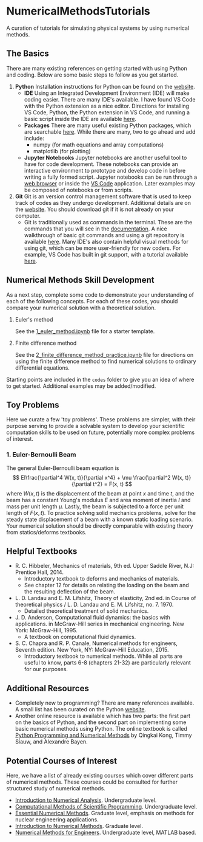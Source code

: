 # NumericalMethodsTutorials
A curation of tutorials for simulating physical systems by using numerical methods.


## The Basics
There are many existing references on getting started with using Python and coding. Below are some basic steps to follow as you get started.

1. **Python** Installation instructions for Python can be found on the [website](https://www.python.org/about/gettingstarted/).
    - **IDE** Using an Integrated Development Environment (IDE) will make coding easier. There are many IDE's available. I have found VS Code with the Python extension as a nice editor. Directions for installing VS Code, Python, the Python extension in VS Code, and running a basic script inside the IDE are available [here](https://code.visualstudio.com/docs/python/python-tutorial).
    - **Packages** There are many useful existing Python packages, which are searchable [here](https://pypi.org). While there are many, two to go ahead and add include:
        - numpy (for math equations and array computations)
        - matplotlib (for plotting)
    - **Jupyter Notebooks** Jupyter notebooks are another useful tool to have for code development. These notebooks can provide an interactive environment to prototype and develop code in before writing a fully formed script. Jupyter notebooks can be run through a [web browser](https://www.dataquest.io/blog/jupyter-notebook-tutorial/) or inside the [VS Code](https://code.visualstudio.com/docs/datascience/jupyter-notebooks) application. Later examples may be composed of notebooks or from scripts.
2. **Git** Git is an version control management software that is used to keep track of codes as they undergo development. Additional details are on the [website](https://git-scm.com). You should download git if it is not already on your computer. 
    - Git is traditionally used as commands in the terminal. These are the commands that you will see in the [documentation](https://git-scm.com/doc). A nice walkthrough of basic git commands and using a git repository is available [here](https://antonz.org/git-by-example/). Many IDE's also contain helpful visual methods for using git, which can be more user-friendly for new coders. For example, VS Code has built in git support, with a tutorial available [here](https://code.visualstudio.com/docs/sourcecontrol/overview).


## Numerical Methods Skill Development
As a next step, complete some code to demonstrate your understanding of each of the following concepts. For each of these codes, you should compare your numerical solution with a theoretical solution.
1. Euler's method
    
    See the [1_euler_method.ipynb](codes/1_euler_method.ipynb) file for a starter template.
2. Finite difference method

    See the [2_finite_difference_method_practice.ipynb](codes/2_finite_difference_method_practice.ipynb) file for directions on using the finite difference method to find numerical solutions to ordinary differential equations.

Starting points are included in the `codes` folder to give you an idea of where to get started. Additional examples may be added/modified.

## Toy Problems
Here we curate a few 'toy problems'. These problems are simpler, with their purpose serving to provide a solvable system to develop your scientific computation skills to be used on future, potentially more complex problems of interest.
### 1. Euler-Bernoulli Beam
The general Euler-Bernoulli beam equation is
$$
EI\frac{\partial^4 W(x, t)}{\partial x^4} + \mu \frac{\partial^2 W(x, t)}{\partial t^2} = F(x, t)
$$
where $W(x, t)$ is the displacement of the beam at point $x$ and time $t$, and the beam has a constant Young's modulus $E$ and area moment of inertia $I$ and mass per unit length $\mu$. Lastly, the beam is subjected to a force per unit length of $F(x, t)$.
To practice solving solid mechanics problems, solve for the steady state displacement of a beam with a known static loading scenario. Your numerical solution should be directly comparable with existing theory from statics/deforms textbooks.


## Helpful Textbooks
- R. C. Hibbeler, Mechanics of materials, 9th ed. Upper Saddle River, N.J: Prentice Hall, 2014.
    - Introductory textbook to deforms and mechanics of materials.
    - See chapter 12 for details on relating the loading on the beam and the resulting deflection of the beam.
- L. D. Landau and E. M. Lifshitz, Theory of elasticity, 2nd ed. in Course of theoretical physics / L. D. Landau and E. M. Lifshitz, no. 7. 1970.
    - Detailed theoretical treatment of solid mechanics.
- J. D. Anderson, Computational fluid dynamics: the basics with applications. in McGraw-Hill series in mechanical engineering. New York: McGraw-Hill, 1995.
    - A textbook on computational fluid dynamics.
- S. C. Chapra and R. P. Canale, Numerical methods for engineers, Seventh edition. New York, NY: McGraw-Hill Education, 2015.
    - Introductory textbook to numerical methods. While all parts are useful to know, parts 6-8 (chapters 21-32) are particularly relevant for our purposes.

## Additional Resources
- Completely new to programming? There are many references available. A small list has been curated on the Python [website](https://wiki.python.org/moin/IntroductoryBooks).
- Another online resource is available which has two parts: the first part on the basics of Python, and the second part on implementing some basic numerical methods using Python. The online textbook is called [Python Programming and Numerical Methods](https://pythonnumericalmethods.studentorg.berkeley.edu/notebooks/Index.html) by Qingkai Kong, Timmy Siauw, and Alexandre Bayen. 

## Potential Courses of Interest
Here, we have a list of already existing courses which cover different parts of numerical methods. These courses could be consulted for further structured study of numerical methods.
- [Introduction to Numerical Analysis](https://ocw.mit.edu/courses/18-330-introduction-to-numerical-analysis-spring-2012/pages/syllabus/). Undergraduate level.
- [Computational Methods of Scientific Programming](https://ocw.mit.edu/courses/12-010-computational-methods-of-scientific-programming-fall-2011/pages/syllabus/). Undergraduate level.
- [Essential Numerical Methods](https://ocw.mit.edu/courses/22-15-essential-numerical-methods-fall-2014/pages/syllabus/). Graduate level, emphasis on methods for nuclear engineering applications.
- [Introduction to Numerical Methods](https://ocw.mit.edu/courses/18-335j-introduction-to-numerical-methods-spring-2019/pages/syllabus/). Graduate level.
- [Numerical Methods for Engineers](https://www.coursera.org/learn/numerical-methods-engineers). Undergraduate level, MATLAB based.
